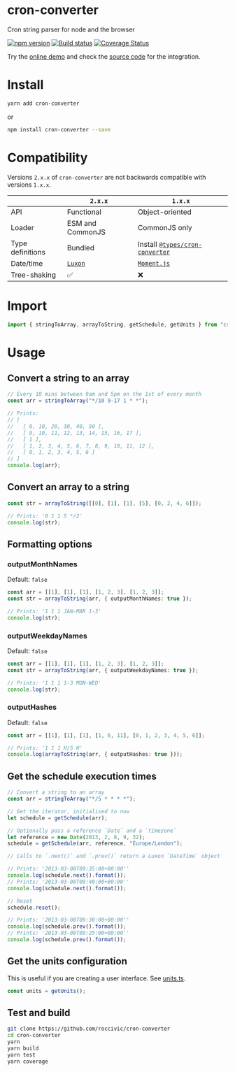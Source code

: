 # cron-converter

Cron string parser for node and the browser

[![npm version](https://badge.fury.io/js/cron-converter.svg)](https://badge.fury.io/js/cron-converter)
[![Build status](https://github.com/roccivic/cron-converter/actions/workflows/build.yml/badge.svg?branch=master)](https://github.com/roccivic/cron-converter/actions/workflows/build.yml)
[![Coverage Status](https://coveralls.io/repos/roccivic/cron-converter/badge.svg?branch=master&service=github)](https://coveralls.io/github/roccivic/cron-converter?branch=master)

Try the [online demo](https://cron-converter-demo.netlify.app/) and check the [source code](https://github.com/roccivic/cron-converter-demo) for the integration.

# Install

```bash
yarn add cron-converter
```

or

```bash
npm install cron-converter --save
```

# Compatibility

Versions `2.x.x` of `cron-converter` are not backwards compatible with versions `1.x.x`.

| | `2.x.x`  | `1.x.x` |
| ---- | ------------- | ------------- |
| API | Functional | Object-oriented |
| Loader | ESM and CommonJS | CommonJS only |
| Type definitions | Bundled | Install [`@types/cron-converter`](https://www.npmjs.com/package/@types/cron-converter) |
| Date/time | [`Luxon`](https://moment.github.io/luxon/) | [`Moment.js`](https://momentjs.com/) |
| Tree-shaking | ✅ | ❌ |

# Import

```ts
import { stringToArray, arrayToString, getSchedule, getUnits } from "cron-converter";
```

# Usage

## Convert a string to an array

```ts
// Every 10 mins between 9am and 5pm on the 1st of every month
const arr = stringToArray("*/10 9-17 1 * *");

// Prints:
// [
//   [ 0, 10, 20, 30, 40, 50 ],
//   [ 9, 10, 11, 12, 13, 14, 15, 16, 17 ],
//   [ 1 ],
//   [ 1, 2, 3, 4, 5, 6, 7, 8, 9, 10, 11, 12 ],
//   [ 0, 1, 2, 3, 4, 5, 6 ]
// ]
console.log(arr);
```

## Convert an array to a string

```ts
const str = arrayToString([[0], [1], [1], [5], [0, 2, 4, 6]]);

// Prints: '0 1 1 5 */2'
console.log(str);
```

## Formatting options

### outputMonthNames

Default: `false`

```ts
const arr = [[1], [1], [1], [1, 2, 3], [1, 2, 3]];
const str = arrayToString(arr, { outputMonthNames: true });

// Prints: '1 1 1 JAN-MAR 1-3'
console.log(str);
```

### outputWeekdayNames

Default: `false`

```ts
const arr = [[1], [1], [1], [1, 2, 3], [1, 2, 3]];
const str = arrayToString(arr, { outputWeekdayNames: true });

// Prints: '1 1 1 1-3 MON-WED'
console.log(str);
```

### outputHashes

Default: `false`

```ts
const arr = [[1], [1], [1], [1, 6, 11], [0, 1, 2, 3, 4, 5, 6]];

// Prints: '1 1 1 H/5 H'
console.log(arrayToString(arr, { outputHashes: true }));
```

## Get the schedule execution times

```ts
// Convert a string to an array
const arr = stringToArray("*/5 * * * *");

// Get the iterator, initialised to now
let schedule = getSchedule(arr);

// Optionally pass a reference `Date` and a `timezone`
let reference = new Date(2013, 2, 8, 9, 32);
schedule = getSchedule(arr, reference, "Europe/London");

// Calls to `.next()` and `.prev()` return a Luxon `DateTime` object

// Prints: '2013-03-08T09:35:00+00:00''
console.log(schedule.next().format());
// Prints: '2013-03-08T09:40:00+00:00''
console.log(schedule.next().format());

// Reset
schedule.reset();

// Prints: '2013-03-08T09:30:00+00:00''
console.log(schedule.prev().format());
// Prints: '2013-03-08T09:25:00+00:00''
console.log(schedule.prev().format());
```

## Get the units configuration
This is useful if you are creating a user interface. See [units.ts](./src/units.ts).
```ts
const units = getUnits();
```

## Test and build

```bash
git clone https://github.com/roccivic/cron-converter
cd cron-converter
yarn
yarn build
yarn test
yarn coverage
```
